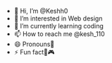 - 👋 Hi, I’m @Keshh0
- 👀 I’m interested in Web design
- 🌱 I’m currently learning coding
- 📫 How to reach me @kesh_110
- 😄 Pronouns🦸
- ⚡ Fun fact🏏🎮

<!---
Keshh0/Keshh0 is a ✨ special ✨ repository because its `README.md` (this file) appears on your GitHub profile.
You can click the Preview link to take a look at your changes.
--->
